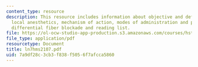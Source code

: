 ```yaml
---
content_type: resource
description: This resource includes information about objective and definition of
  local anesthetics, mechanism of action, modes of administration and pharmacokinetics,
  differential fiber blockade and reading list.
file: https://ol-ocw-studio-app-production.s3.amazonaws.com/courses/hst-151-principles-of-pharmacology-spring-2005/7a9df28c3cb3f838f5056f7afcca5860_ln7hms2107.pdf
file_type: application/pdf
resourcetype: Document
title: ln7hms2107.pdf
uid: 7a9df28c-3cb3-f838-f505-6f7afcca5860
---
```

